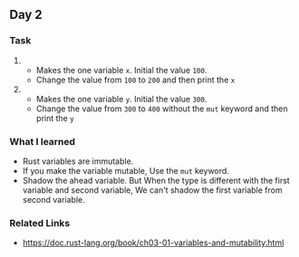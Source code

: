 ## Day 2

### Task

1.  - Makes the one variable `x`. Initial the value `100`.
    - Change the value from `100` to `200` and then print the `x`
2.  - Makes the one variable `y`. Initial the value `300`.
    - Change the value from `300` to `400` without the `mut` keyword and then print the `y`

### What I learned

- Rust variables are immutable.
- If you make the variable mutable, Use the `mut` keyword.
- Shadow the ahead variable. But When the type is different with the first variable and second variable, We can't shadow the first variable from second variable.

### Related Links

- https://doc.rust-lang.org/book/ch03-01-variables-and-mutability.html
